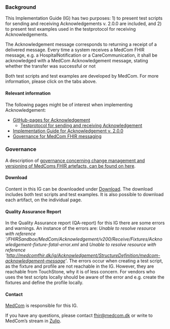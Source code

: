 ### Background

This Implementation Guide (IG) has two purposes: 1) to present test scripts for sending and receiving Acknowledgements v. 2.0.0 are included, and 2) to present test examples used in the testprotocol for receiving Acknowledgements.

The Acknowledgement message corresponds to returning a receipt of a delivered message. Every time a system receives a MedCom FHIR message, e.g. a HospitalNotification or a CareCommunication, it shall be acknowledged with a MedCom Acknowledgement message, stating whether the transfer was successful or not

Both test scripts and test examples are developed by MedCom. For more information, please click on the tabs above.

#### Relevant information

The following pages might be of interest when implementing Acknowledgement:
* [GitHub-pages for Acknowledgement](https://medcomdk.github.io/dk-medcom-acknowledgement)
  * [Testprotocol for sending and receiving Acknowledgement](https://medcomdk.github.io/dk-medcom-acknowledgement/#2-test-and-certification)
* [Implementation Guide for Acknowledgement v. 2.0.0](https://medcomfhir.dk/ig/Acknowledgement/2.0.0)
* [Governance for MedCom FHIR messaging](https://medcomdk.github.io/MedCom-FHIR-Communication/)

### Governance
A description of <a href="https://medcomdk.github.io/MedComLandingPage/#4-change-management-and-versioning">governance concerning change management and versioning of MedComs FHIR artefacts, can be found on here</a>.

#### Download
Content in this IG can be downloaded under [Download](downloads.html). The download includes both test scripts and test examples. It is also possible to download each artifact, on the individual page.

#### Quality Assurance Report

In the Quality Assurance report (QA-report) for this IG there are some errors and warnings. An instance of the errors are: *Unable to resolve resource with reference '/FHIRSandbox/MedCom/Acknowledgement/v200/Receive/Fixtures/Acknowledgement-fixture-fatal-error.xml* and *Unable to resolve resource with reference 'http://medcomfhir.dk/ig/Acknowledgement/StructureDefinition/medcom-acknowledgement-message'*. The errors occur when creating a test script, as the fixture and profile are not reachable in the IG. However, they are reachable from TouchStone, why it is of less concern. For vendors who uses the test scripts locally should be aware of the error and e.g. create the fixtures and define the profile locally.

#### Contact
<a href="https://www.medcom.dk/">MedCom</a> is responsible for this IG.

If you have any questions, please contact <a href="mailto:fhir@medcom.dk">fhir@medcom.dk</a> or write to MedCom’s stream in <a href="https://chat.fhir.org/#narrow/stream/315677-denmark.2Fmedcom.2FFHIRimplementationErfaGroup">Zulip</a>.